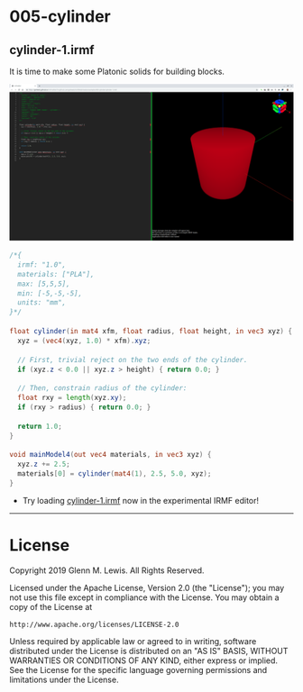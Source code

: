 # 005-cylinder

## cylinder-1.irmf

It is time to make some Platonic solids for building blocks.

![cylinder-1.png](cylinder-1.png)

```glsl
/*{
  irmf: "1.0",
  materials: ["PLA"],
  max: [5,5,5],
  min: [-5,-5,-5],
  units: "mm",
}*/

float cylinder(in mat4 xfm, float radius, float height, in vec3 xyz) {
  xyz = (vec4(xyz, 1.0) * xfm).xyz;
  
  // First, trivial reject on the two ends of the cylinder.
  if (xyz.z < 0.0 || xyz.z > height) { return 0.0; }
  
  // Then, constrain radius of the cylinder:
  float rxy = length(xyz.xy);
  if (rxy > radius) { return 0.0; }
  
  return 1.0;
}

void mainModel4(out vec4 materials, in vec3 xyz) {
  xyz.z += 2.5;
  materials[0] = cylinder(mat4(1), 2.5, 5.0, xyz);
}
```

* Try loading [cylinder-1.irmf](https://gmlewis.github.io/irmf-editor/?s=github.com/gmlewis/irmf/blob/master/examples/005-cylinder/cylinder-1.irmf) now in the experimental IRMF editor!

----------------------------------------------------------------------

# License

Copyright 2019 Glenn M. Lewis. All Rights Reserved.

Licensed under the Apache License, Version 2.0 (the "License");
you may not use this file except in compliance with the License.
You may obtain a copy of the License at

    http://www.apache.org/licenses/LICENSE-2.0

Unless required by applicable law or agreed to in writing, software
distributed under the License is distributed on an "AS IS" BASIS,
WITHOUT WARRANTIES OR CONDITIONS OF ANY KIND, either express or implied.
See the License for the specific language governing permissions and
limitations under the License.
